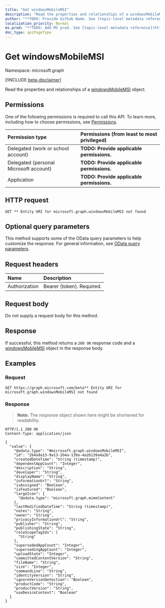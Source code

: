 ```yaml
---
title: "Get windowsMobileMSI"
description: "Read the properties and relationships of a windowsMobileMSI object."
author: "**TODO: Provide Github Name. See [topic-level metadata reference](https://msgo.azurewebsites.net/add/document/guidelines/metadata.html#topic-level-metadata)**"
localization_priority: Normal
ms.prod: "**TODO: Add MS prod. See [topic-level metadata reference](https://msgo.azurewebsites.net/add/document/guidelines/metadata.html#topic-level-metadata)**"
doc_type: apiPageType
---
```


# Get windowsMobileMSI
Namespace: microsoft.graph

[!INCLUDE [beta-disclaimer](../../includes/beta-disclaimer.md)]

Read the properties and relationships of a [windowsMobileMSI](../resources/windowsmobilemsi.md) object.

## Permissions
One of the following permissions is required to call this API. To learn more, including how to choose permissions, see [Permissions](/graph/permissions-reference).

|Permission type|Permissions (from least to most privileged)|
|:---|:---|
|Delegated (work or school account)|**TODO: Provide applicable permissions.**|
|Delegated (personal Microsoft account)|**TODO: Provide applicable permissions.**|
|Application|**TODO: Provide applicable permissions.**|

## HTTP request

<!-- {
  "blockType": "ignored"
}
-->
``` http
GET ** Entity URI for microsoft.graph.windowsMobileMSI not found
```

## Optional query parameters
This method supports some of the OData query parameters to help customize the response. For general information, see [OData query parameters](/graph/query-parameters).

## Request headers
|Name|Description|
|:---|:---|
|Authorization|Bearer {token}. Required.|

## Request body
Do not supply a request body for this method.

## Response

If successful, this method returns a `200 OK` response code and a [windowsMobileMSI](../resources/windowsmobilemsi.md) object in the response body.

## Examples

### Request
<!-- {
  "blockType": "request",
  "name": "get_windowsmobilemsi"
}
-->
``` http
GET https://graph.microsoft.com/beta** Entity URI for microsoft.graph.windowsMobileMSI not found
```


### Response
>**Note:** The response object shown here might be shortened for readability.
<!-- {
  "blockType": "response",
  "truncated": true,
  "@odata.type": "microsoft.graph.windowsMobileMSI"
}
-->
``` http
HTTP/1.1 200 OK
Content-Type: application/json

{
  "value": {
    "@odata.type": "#microsoft.graph.windowsMobileMSI",
    "id": "2b4a9a13-9a13-2b4a-139a-4a2b139a4a2b",
    "createdDateTime": "String (timestamp)",
    "dependentAppCount": "Integer",
    "description": "String",
    "developer": "String",
    "displayName": "String",
    "informationUrl": "String",
    "isAssigned": "Boolean",
    "isFeatured": "Boolean",
    "largeIcon": {
      "@odata.type": "microsoft.graph.mimeContent"
    },
    "lastModifiedDateTime": "String (timestamp)",
    "notes": "String",
    "owner": "String",
    "privacyInformationUrl": "String",
    "publisher": "String",
    "publishingState": "String",
    "roleScopeTagIds": [
      "String"
    ],
    "supersededAppCount": "Integer",
    "supersedingAppCount": "Integer",
    "uploadState": "Integer",
    "committedContentVersion": "String",
    "fileName": "String",
    "size": "Integer",
    "commandLine": "String",
    "identityVersion": "String",
    "ignoreVersionDetection": "Boolean",
    "productCode": "String",
    "productVersion": "String",
    "useDeviceContext": "Boolean"
  }
}
```

